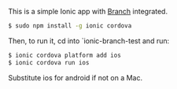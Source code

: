 This is a simple Ionic app with [Branch](https://branch.io) integrated.


```bash
$ sudo npm install -g ionic cordova
```

Then, to run it, cd into `ionic-branch-test and run:

```bash
$ ionic cordova platform add ios
$ ionic cordova run ios
```

Substitute ios for android if not on a Mac.

